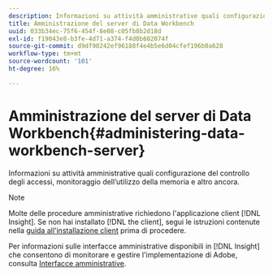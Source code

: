```yaml
---
description: Informazioni su attività amministrative quali configurazione del controllo degli accessi, monitoraggio dell’utilizzo della memoria e altro ancora.
title: Amministrazione del server di Data Workbench
uuid: 033b34ec-75f6-454f-8e08-c05fb8b2d18d
exl-id: f19043e8-b3fe-4d71-a374-f4d0b602074f
source-git-commit: d9df90242ef96188f4e4b5e6d04cfef196b0a628
workflow-type: tm+mt
source-wordcount: '101'
ht-degree: 16%

---
```


# Amministrazione del server di Data Workbench{#administering-data-workbench-server}

Informazioni su attività amministrative quali configurazione del controllo degli accessi, monitoraggio dell’utilizzo della memoria e altro ancora.

>[!NOTE]
>
>Molte delle procedure amministrative richiedono l&#39;applicazione client [!DNL Insight]. Se non hai installato [!DNL the client], segui le istruzioni contenute nella [guida all&#39;installazione client](https://docs.adobe.com/content/help/it-IT/data-workbench/using/install/c-data-workbench-client-install.html) prima di procedere.

Per informazioni sulle interfacce amministrative disponibili in [!DNL Insight] che consentono di monitorare e gestire l&#39;implementazione di Adobe, consulta [Interfacce amministrative](https://docs.adobe.com/content/help/en/data-workbench/using/client/t-open-ins.html#Administrative_Interfaces).
